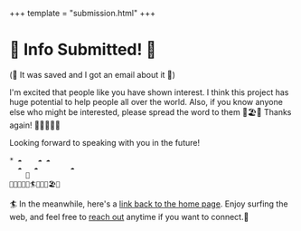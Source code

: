 +++
template = "submission.html"
+++

# 🐸 Info Submitted! 🎉

(💾 It was saved and I got an email about it 📨)

<span class=" text-red-400">
I'm excited that people like you have shown interest. I think this project has huge potential to help people all over the world. Also, if you know anyone else who might be interested, please spread the word to them 🌴🏖🍹 Thanks again! 🙏🏼🙋🏼‍♂️</span>

Looking forward to speaking with you in the future!

```emoji
⁣☀️ ☁️    ☁️ ☁️      
  ☁️   ☁️   ⁣     ☁️   
    🐬
🌊🌊🌊🌊🌊🏄🌊🌊🌊🏖🌴
```

🏄 In the meanwhile, here's a [link back to the home page](/). Enjoy surfing the web, and feel free to [reach out](https://spenc.es/contact) anytime if you want to connect.🤳